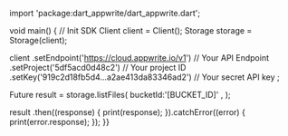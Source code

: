 import 'package:dart_appwrite/dart_appwrite.dart';

void main() { // Init SDK
  Client client = Client();
  Storage storage = Storage(client);

  client
    .setEndpoint('https://cloud.appwrite.io/v1') // Your API Endpoint
    .setProject('5df5acd0d48c2') // Your project ID
    .setKey('919c2d18fb5d4...a2ae413da83346ad2') // Your secret API key
  ;

  Future result = storage.listFiles(
    bucketId:'[BUCKET_ID]' ,
  );

  result
    .then((response) {
      print(response);
    }).catchError((error) {
      print(error.response);
  });
}}